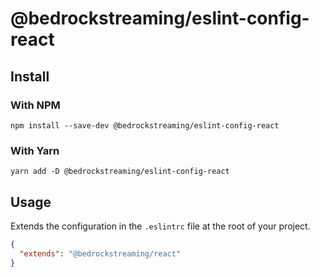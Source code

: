# @bedrockstreaming/eslint-config-react

## Install

### With NPM

```shell
npm install --save-dev @bedrockstreaming/eslint-config-react
```

### With Yarn

```shell
yarn add -D @bedrockstreaming/eslint-config-react
```

## Usage

Extends the configuration in the `.eslintrc` file at the root of your project.

```json
{
  "extends": "@bedrockstreaming/react"
}
```
